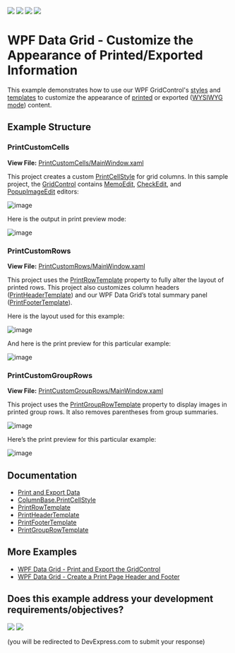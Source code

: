 <!-- default badges list -->
![](https://img.shields.io/endpoint?url=https://codecentral.devexpress.com/api/v1/VersionRange/128653781/21.2.7%2B)
[![](https://img.shields.io/badge/Open_in_DevExpress_Support_Center-FF7200?style=flat-square&logo=DevExpress&logoColor=white)](https://supportcenter.devexpress.com/ticket/details/E3227)
[![](https://img.shields.io/badge/📖_How_to_use_DevExpress_Examples-e9f6fc?style=flat-square)](https://docs.devexpress.com/GeneralInformation/403183)
[![](https://img.shields.io/badge/💬_Leave_Feedback-feecdd?style=flat-square)](#does-this-example-address-your-development-requirementsobjectives)
<!-- default badges end -->
# WPF Data Grid - Customize the Appearance of Printed/Exported Information

This example demonstrates how to use our WPF GridControl's [styles](https://docs.devexpress.com/WPF/6771/controls-and-libraries/data-grid/appearance-customization/grid-control-styles#printing-styles) and [templates](https://docs.devexpress.com/WPF/6770/controls-and-libraries/data-grid/appearance-customization/grid-elements-that-support-templates#print-templates) to customize the appearance of [printed](https://docs.devexpress.com/WPF/6160/controls-and-libraries/data-grid/printing-and-exporting/print-data) or exported ([WYSIWYG mode](https://docs.devexpress.com/WPF/118842/controls-and-libraries/data-grid/printing-and-exporting/wysiwyg-export)) content.

## Example Structure

### PrintCustomCells

**View File:** [PrintCustomCells/MainWindow.xaml](./CS/PrintCustomCells/MainWindow.xaml)

This project creates a custom [PrintCellStyle](https://docs.devexpress.com/WPF/DevExpress.Xpf.Grid.ColumnBase.PrintCellStyle) for grid columns. In this sample project, the [GridControl](https://docs.devexpress.com/WPF/DevExpress.Xpf.Grid.GridControl) contains [MemoEdit](http://docs.devexpress.com/WPF/DevExpress.Xpf.Editors.MemoEdit), [CheckEdit](http://docs.devexpress.com/WPF/DevExpress.Xpf.Editors.CheckEdit), and [PopupImageEdit](http://docs.devexpress.com/WPF/DevExpress.Xpf.Editors.PopupImageEdit) editors:

![image](https://user-images.githubusercontent.com/65009440/174296836-6684bfa7-2dc7-41e1-9aa3-a8490d932409.png)

Here is the output in print preview mode:

![image](https://user-images.githubusercontent.com/65009440/174297141-da85de96-09ea-4824-a160-1b234606fc6d.png)


### PrintCustomRows

**View File:** [PrintCustomRows/MainWindow.xaml](./CS/PrintCustomRows/MainWindow.xaml)

This project uses the [PrintRowTemplate](https://docs.devexpress.com/WPF/DevExpress.Xpf.Grid.TableView.PrintRowTemplate) property to fully alter the layout of printed rows. This project also customizes column headers ([PrintHeaderTemplate](https://docs.devexpress.com/WPF/DevExpress.Xpf.Grid.DataViewBase.PrintHeaderTemplate)) and our WPF Data Grid’s total summary panel ([PrintFooterTemplate](https://docs.devexpress.com/WPF/DevExpress.Xpf.Grid.DataViewBase.PrintFooterTemplate)).

Here is the layout used for this example:

![image](https://user-images.githubusercontent.com/65009440/174292844-27a18d3d-fa14-4ca3-a11d-1deb0458fff1.png)

And here is the print preview for this particular example:

![image](https://user-images.githubusercontent.com/65009440/174292992-1c72415a-fe8d-477b-ac0a-712297d5760d.png)


### PrintCustomGroupRows

**View File:** [PrintCustomGroupRows/MainWindow.xaml](./CS/PrintCustomGroupRows/MainWindow.xaml)

This project uses the [PrintGroupRowTemplate](https://docs.devexpress.com/WPF/DevExpress.Xpf.Grid.GridViewBase.PrintGroupRowTemplate) property to display images in printed group rows. It also removes parentheses from group summaries.

![image](https://user-images.githubusercontent.com/65009440/174296998-64be14b9-3152-4997-8bfc-bf0c8d782803.png)

Here’s the print preview for this particular example:

![image](https://user-images.githubusercontent.com/65009440/174294325-745b19f7-4f63-4469-910c-398c489b9c9a.png)


## Documentation

* [Print and Export Data](https://docs.devexpress.com/WPF/117296/controls-and-libraries/data-grid/printing-and-exporting)
* [ColumnBase.PrintCellStyle](https://docs.devexpress.com/WPF/DevExpress.Xpf.Grid.ColumnBase.PrintCellStyle)
* [PrintRowTemplate](https://docs.devexpress.com/WPF/DevExpress.Xpf.Grid.TableView.PrintRowTemplate)
* [PrintHeaderTemplate](https://docs.devexpress.com/WPF/DevExpress.Xpf.Grid.DataViewBase.PrintHeaderTemplate)
* [PrintFooterTemplate](https://docs.devexpress.com/WPF/DevExpress.Xpf.Grid.DataViewBase.PrintFooterTemplate)
* [PrintGroupRowTemplate](https://docs.devexpress.com/WPF/DevExpress.Xpf.Grid.GridViewBase.PrintGroupRowTemplate)

## More Examples

* [WPF Data Grid - Print and Export the GridControl](https://github.com/DevExpress-Examples/how-to-print-and-export-the-grid-e1669)
* [WPF Data Grid - Create a Print Page Header and Footer](https://github.com/DevExpress-Examples/how-to-create-the-print-page-header-and-footer-when-exporting-the-gridcontrol-e2608)
<!-- feedback -->
## Does this example address your development requirements/objectives?

[<img src="https://www.devexpress.com/support/examples/i/yes-button.svg"/>](https://www.devexpress.com/support/examples/survey.xml?utm_source=github&utm_campaign=wpf-data-grid-customize-print-export-appearance&~~~was_helpful=yes) [<img src="https://www.devexpress.com/support/examples/i/no-button.svg"/>](https://www.devexpress.com/support/examples/survey.xml?utm_source=github&utm_campaign=wpf-data-grid-customize-print-export-appearance&~~~was_helpful=no)

(you will be redirected to DevExpress.com to submit your response)
<!-- feedback end -->
